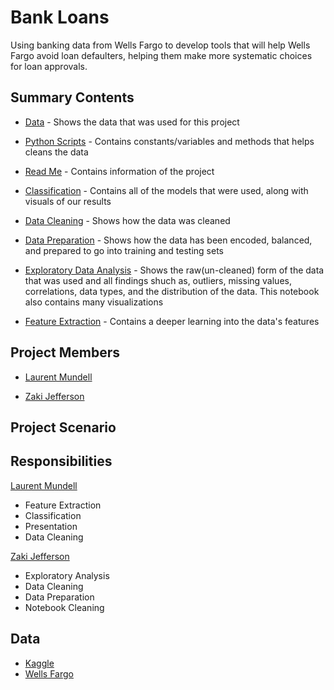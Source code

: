 # Bank Loans
Using banking data from Wells Fargo to develop tools that will help Wells Fargo avoid loan defaulters, helping them make more systematic choices for loan approvals.

## Summary Contents
- [Data](https://github.com/LaurentStar/mod_5_project/tree/master/Data) - Shows the data that was used for this project

- [Python Scripts](https://github.com/LaurentStar/mod_5_project/tree/master/Scripts) - Contains constants/variables and methods that helps cleans the data

- [Read Me](https://github.com/LaurentStar/mod_5_project/blob/master/README.md) - Contains information of the project

- [Classification](https://github.com/LaurentStar/mod_5_project/blob/master/classification.ipynb) - Contains all of the models that were used, along with visuals of our results

- [Data Cleaning](https://github.com/LaurentStar/mod_5_project/blob/master/data_cleaning.ipynb) - Shows how the data was cleaned

- [Data Preparation](https://github.com/LaurentStar/mod_5_project/blob/master/data_prep.ipynb) - Shows how the data has been encoded, balanced, and prepared to go into training and testing sets

- [Exploratory Data Analysis](https://github.com/LaurentStar/mod_5_project/blob/master/exploratory_analysis.ipynb) - Shows the raw(un-cleaned) form of the data that was used and all findings shuch as, outliers, missing values, correlations, data types, and the distribution of the data. This notebook also contains many visualizations

- [Feature Extraction](https://github.com/LaurentStar/mod_5_project/blob/master/feature_extraction.ipynb) - Contains a deeper learning into the data's features

## Project Members
- [Laurent Mundell](https://github.com/LaurentStar)

- [Zaki Jefferson](https://github.com/jeffersonzaki)

## Project Scenario


## Responsibilities
[Laurent Mundell](https://github.com/LaurentStar)
  - Feature Extraction
  - Classification
  - Presentation
  - Data Cleaning

[Zaki Jefferson](https://github.com/jeffersonzaki)
  - Exploratory Analysis
  - Data Cleaning
  - Data Preparation
  - Notebook Cleaning

## Data
- [Kaggle](https://www.kaggle.com/zaurbegiev/my-dataset#credit_train.csv)
- [Wells Fargo](https://developer.wellsfargo.com/apis)
